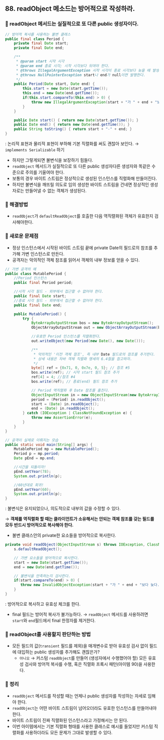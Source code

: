 ## 88. readObject 메소드는 방어적으로 작성하라.

### 🧨 readObject 메서드는 실질적으로 또 다른 public 생성자이다.

```java
// 방어적 복사를 사용하는 불변 클래스
public final class Period {
    private final Date start;
    private final Date end;

    /**
     * @param start 시작 시각
     * @param end 종료 시각; 시작 시각보다 뒤여야 한다.
     * @throws IllegalArgumentException 시작 시각이 종료 시각보다 늦을 때 발생한다.
     * @throws NullPointerException start나 end가 null이면 발행한다.
     */
    public Period(Date start, Date end) {
        this.start = new Date(start.getTime());
        this.end = new Date(end.getTime());
        if(this.start.compareTo(this.end) > 0) {
            throw new IllegalArgumentException(start + "가 " + end + "보다 늦다.");
        }
    }

    public Date start() { return new Date(start.getTime()); }
    public Date end() { return new Date(end.getTime()); }
    public String toString() { return start + "-" + end; }
}
```

: 논리적 표현과 물리적 표현이 부하해 기본 직렬화를 써도 괜찮아 보인다. → `implements Serializable` 하기

- 하지만 그렇게되면 불변식을 보장하기 힘들다.
- `readObject` 메서드가 실질적으로 또 다른 public 생성자다른 생성자와 똑같은 수준으로 주의를 기울여야 한다.
- 보통의 경우 바이트 스트림은 정상적으로 생성된 인스턴스를 직렬화해 만들어진다.
- 하지만 불변식을 깨뜨릴 의도로 임의 생성한 바이트 스트림을 건네면 정상적인 생성자로는 만들어낼 수 없는 객체가 생성된다.

### 🧨 해결방법

- `readObject`가 `defaultReadObject`를 호출한 다음 역직렬화된 객체가 유효한지 검사해야한다.

### 🧨 새로운 문제점

- 정상 인스턴스에서 시작된 바이트 스트림 끝에 private Date의 필드로의 참조를 추가해 가변 인스턴스로 만든다.
- 공격자는 악의적인 객체 참조를 읽어서 객체의 내부 정보를 얻을 수 있다.

```java
// 가변 공격의 예
public class MutablePeriod {
    //Period 인스턴스
    public final Period period;

    //시작 시각 필드 - 외부에서 접근할 수 없어야 한다.
    public final Date start;
    //종료 시각 필드 - 외부에서 접근할 수 없어야 한다.
    public final Date end;

    public MutablePeriod() {
        try {
            ByteArrayOutputStream bos = new ByteArrayOutputStream();
            ObjectArrayOutputStream out = new ObjectArrayOutputStream(bos);

            //유효한 Period 인스턴스를 직렬화한다.
            out.writeObject(new Period(new Date(), new Date()));

            /**
             * 악의적인 '이전 객체 참조', 즉 내부 Date 필드로의 참조를 추가한다.
             * 상세 내용은 자바 객체 직렬화 명세의 6.4절을 참고하자.
             */
            byte[] ref = {0x71, 0, 0x7e, 0, 5}; // 참조 #5
            bos.write(ref); // 시작 start 필드 참조 추가
            ref[4] = 4; //참조 #4
            bos.write(ref); // 종료(end) 필드 참조 추가

            // Period 역직렬화 후 Date 참조를 훔친다.
            ObjectInputStream in = new ObjectInputStream(new ByteArrayInputStream(bos.toByteArray()));
            period = (Period) in.readObject();
            start = (Date) in.readObject();
            end = (Date) in.readObject();
        } catch (IOException | ClassNotFoundException e) {
            throw new AssertionError(e);
        }
    }
}
```

```java
// 공격이 실제로 이뤄지는 모습
public static void main(String[] args) {
    MutablePeriod mp = new MutablePeriod();
    Period p = mp.period;
    Date pEnd = mp.end;

    //시간을 되돌리자!
    pEnd.setYear(78);
    System.out.println(p);

    //60년대로 회귀!
    pEnd.setYear(60);
    System.out.println(p);
}
```

: 불변식은 유지되었으나, 의도적으로 내부의 값을 수정할 수 있다.

→ **객체를 역직렬화 할 때는 클라이언트가 소유해서는 안되는 객체 참조를 갖는 필드를 모두 반드시 방어적으로 복사해야 한다.**

- 불변 클래스안의 private한 요소들을 방어적으로 복사한다.

```java
private void readObject(ObjectInputStream s) throws IOException, ClassNotFoundException {
    s.defaultReadObject();

    // 가변 요소들을 방어적으로 복사한다.
    start = new Date(start.getTime());
    end = new Date(end.getTime());

    // 불변식을 만족하는지 검사한다.
    if(start.compareTo(end) > 0) {
       throw new InvalidObjectException(start + "가 " + end + "보다 늦다.");
    }
}
```

: 방어적으로 복사하고 유효성 체크를 한다.

- final 필드는 방어적 복사가 불가능하다. → `readObject` 메서드를 사용하려면 `start`와 `end`필드에서 final 한정자를 제거한다.

### 🧨 readObject를 사용할지 판단하는 방법

- 모든 필드의 값(`transient` 필드를 제외)을 매개변수로 받아 유효성 검사 없이 필드에 대입하는 public 생성자를 추가해도 괜찮은가?
  - `아니오` → 커스텀 `readObject`를 만들어 (생성자에서 수행했어야 할) 모든 유효성 검사와 방어적 복사를 수행, 혹은 직렬화 프록시 패턴(아이템 90)을 사용한다.


### 🧨 정리

- `readObject` 메서드를 작성할 때는 언제나 public 생성자를 작성하는 자세로 임해야 한다.
- `readObject`는 어떤 바이트 스트림이 넘어오더라도 유효한 인스턴스를 만들어내야한다.
- 바이트 스트림이 진짜 직렬화된 인스턴스라고 가정해서는 안 된다.
- 이번 아이템에서는 기본 직렬화 형태를 사용한 클래스로 예시를 들었지만 커스텀 직렬화를 사용하더라도 모든 문제가 그대로 발생할 수 있다.